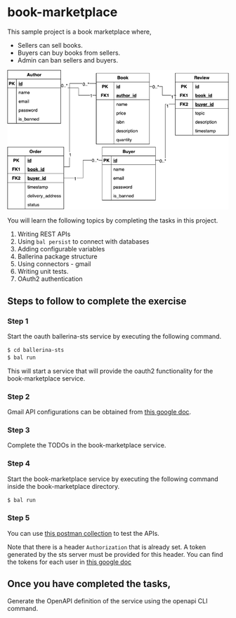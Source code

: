 # book-marketplace

This sample project is a book marketplace where,
- Sellers can sell books.
- Buyers can buy books from sellers.
- Admin can ban sellers and buyers.

![Overview of the book market](/book-marketplace/resources/bookstore.er.png)

You will learn the following topics by completing the tasks in this project.

1. Writing REST APIs
2. Using `bal persist` to connect with databases
3. Adding configurable variables
4. Ballerina package structure
5. Using connectors - gmail
6. Writing unit tests.
7. OAuth2 authentication

## Steps to follow to complete the exercise

### Step 1

Start the oauth ballerina-sts service by executing the following command.

```bash
$ cd ballerina-sts
$ bal run
```

This will start a service that will provide the oauth2 functionality for the book-marketplace service.

### Step 2

Gmail API configurations can be obtained from [this google doc](https://docs.google.com/document/d/1i_nlEQeNwMTICqpGNAswIGlaj1nPJmiyZsP6PVrzCh4/edit?usp=sharing).

### Step 3

Complete the TODOs in the book-marketplace service.

### Step 4

Start the book-marketplace service by executing the following command inside the book-marketplace directory.

```bash
$ bal run
```

### Step 5

You can use [this postman collection](https://www.postman.com/sasnaka/workspace/uom/collection/8343289-0fe2a425-352e-4614-be7c-e46f5da5d8b4?action=share&creator=8343289) to test the APIs. 

Note that there is a header `Authorization` that is already set. A token generated by the sts server must be provided for this header.
You can find the tokens for each user in [this google doc](https://docs.google.com/document/d/1i_nlEQeNwMTICqpGNAswIGlaj1nPJmiyZsP6PVrzCh4/edit?usp=sharing)

## Once you have completed the tasks,
Generate the OpenAPI definition of the service using the openapi CLI command.
